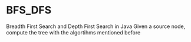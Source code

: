 # BFS_DFS
Breadth First Search and Depth First Search in Java
Given a source node, compute the tree with the algortihms mentioned before
